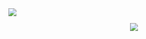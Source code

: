 <img src="https://capsule-render.vercel.app/api?type=wave&color=auto&height=300&section=header&text=capsule%20render&fontSize=90" />
<p align="center">
  <img src="https://github.com/user-attachments/assets/076269d2-f810-4068-90cd-08c2d4a6a975"/>
</p>
